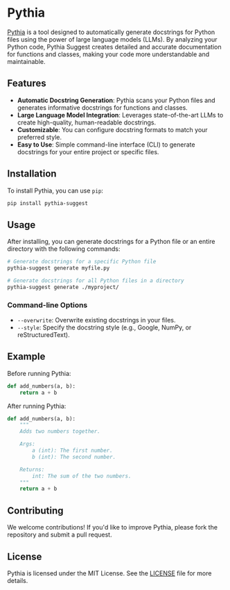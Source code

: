 # Pythia

[Pythia](https://en.wikipedia.org/wiki/Pythia) is a tool designed to automatically generate docstrings for Python files using the power of large language models (LLMs). By analyzing your Python code, Pythia Suggest creates detailed and accurate documentation for functions and classes, making your code more understandable and maintainable.

## Features

- **Automatic Docstring Generation**: Pythia scans your Python files and generates informative docstrings for functions and classes.
- **Large Language Model Integration**: Leverages state-of-the-art LLMs to create high-quality, human-readable docstrings.
- **Customizable**: You can configure docstring formats to match your preferred style.
- **Easy to Use**: Simple command-line interface (CLI) to generate docstrings for your entire project or specific files.

## Installation

To install Pythia, you can use `pip`:

```bash
pip install pythia-suggest
```

## Usage

After installing, you can generate docstrings for a Python file or an entire directory with the following commands:

```bash
# Generate docstrings for a specific Python file
pythia-suggest generate myfile.py

# Generate docstrings for all Python files in a directory
pythia-suggest generate ./myproject/
```

### Command-line Options

- `--overwrite`: Overwrite existing docstrings in your files.
- `--style`: Specify the docstring style (e.g., Google, NumPy, or reStructuredText).

## Example

Before running Pythia:

```python
def add_numbers(a, b):
    return a + b
```

After running Pythia:

```python
def add_numbers(a, b):
    """
    Adds two numbers together.

    Args:
        a (int): The first number.
        b (int): The second number.

    Returns:
        int: The sum of the two numbers.
    """
    return a + b
```

## Contributing

We welcome contributions! If you'd like to improve Pythia, please fork the repository and submit a pull request.

## License

Pythia is licensed under the MIT License. See the [LICENSE](LICENSE) file for more details.
